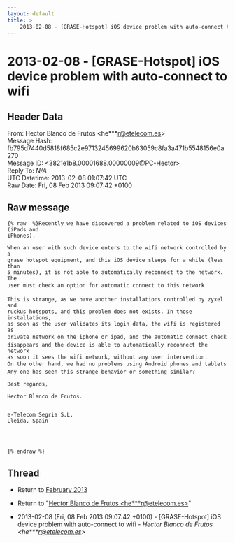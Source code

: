 ```yaml
---
layout: default
title: >
    2013-02-08 - [GRASE-Hotspot] iOS device problem with auto-connect to wifi
---
```


# 2013-02-08 - [GRASE-Hotspot] iOS device problem with auto-connect to wifi

## Header Data

From: Hector Blanco de Frutos \<he***r@etelecom.es\><br>
Message Hash: fb795d7440d5818f685c2e9713245699620b63059c8fa3a471b5548156e0a270<br>
Message ID: \<3821e1b8.00001688.00000009@PC-Hector\><br>
Reply To: _N/A_<br>
UTC Datetime: 2013-02-08 01:07:42 UTC<br>
Raw Date: Fri, 08 Feb 2013 09:07:42 +0100<br>

## Raw message

```
{% raw  %}Recently we have discovered a problem related to iOS devices (iPads and
iPhones).

When an user with such device enters to the wifi network controlled by a
grase hotspot equipment, and this iOS device sleeps for a while (less than
5 minutes), it is not able to automatically reconnect to the network. The
user must check an option for automatic connect to this network.
 
This is strange, as we have another installations controlled by zyxel and
ruckus hotspots, and this problem does not exists. In those installations,
as soon as the user validates its login data, the wifi is registered as
private network on the iphone or ipad, and the automatic connect check
disappears and the device is able to automatically reconnect the network
as soon it sees the wifi network, without any user intervention.
On the other hand, we had no problems using Android phones and tablets
Any one has seen this strange behavior or something similar?
 
Best regards,
 
Hector Blanco de Frutos.


e-Telecom Segria S.L.
Lleida, Spain




{% endraw %}
```

## Thread

+ Return to [February 2013](/archive/2013/02)

+ Return to "[Hector Blanco de Frutos <he***r<span>@</span>etelecom.es>](/authors/he___r_at_etelecom_es)"

+ 2013-02-08 (Fri, 08 Feb 2013 09:07:42 +0100) - [GRASE-Hotspot] iOS device problem with auto-connect to wifi - _Hector Blanco de Frutos \<he***r@etelecom.es\>_

